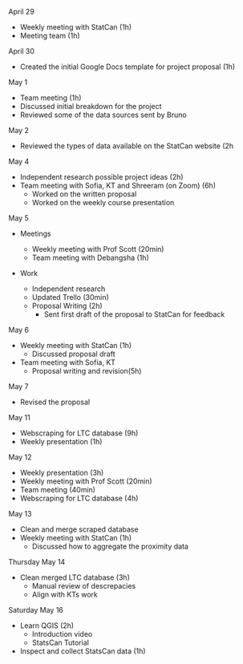 April 29
- Weekly meeting with StatCan (1h)
- Meeting team (1h)

April 30
- Created the initial Google Docs template for project proposal (1h)

May 1
- Team meeting (1h)
- Discussed initial breakdown for the project
- Reviewed some of the data sources sent by Bruno

May 2
- Reviewed the types of data available on the StatCan website (2h

May 4
- Independent research possible project ideas (2h)
- Team meeting with Sofia, KT and Shreeram (on Zoom) (6h)
  - Worked on the written proposal
  - Worked on the weekly course presentation

May 5
- Meetings
  - Weekly meeting with Prof Scott (20min)
  - Team meeting with Debangsha (1h)

- Work
  - Independent research
  - Updated Trello (30min)
  - Proposal Writing (2h)
    - Sent first draft of the proposal to StatCan for feedback

May 6
- Weekly meeting with StatCan (1h)
  - Discussed proposal draft
- Team meeting with Sofia, KT
  - Proposal writing and revision(5h)

May 7
- Revised the proposal

May 11
- Webscraping for LTC database (9h)
- Weekly presentation (1h)

May 12
- Weekly presentation (3h)
- Weekly meeting with Prof Scott (20min)
- Team meeting (40min)
- Webscraping for LTC database (4h)

May 13
- Clean and merge scraped database
- Weekly meeting with StatCan (1h)
  - Discussed how to aggregate the proximity data

Thursday May 14
- Clean merged LTC database (3h)
  - Manual review of descrepacies
  - Align with KTs work

Saturday May 16
- Learn QGIS (2h)
  - Introduction video
  - StatsCan Tutorial
- Inspect and collect StatsCan data (1h)

